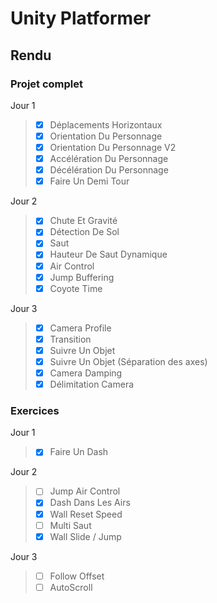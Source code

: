 # Unity Platformer

## Rendu

### Projet complet
Jour 1
> - [x] Déplacements Horizontaux
> - [x] Orientation Du Personnage
> - [x] Orientation Du Personnage V2
> - [x] Accélération Du Personnage 
> - [x] Décélération Du Personnage
> - [x] Faire Un Demi Tour

Jour 2
> - [x] Chute Et Gravité
> - [x] Détection De Sol
> - [x] Saut
> - [x] Hauteur De Saut Dynamique
> - [x] Air Control
> - [x] Jump Buffering
> - [x] Coyote Time

Jour 3
> - [x] Camera Profile
> - [x] Transition
> - [x] Suivre Un Objet
> - [x] Suivre Un Objet (Séparation des axes)
> - [x] Camera Damping
> - [x] Délimitation Camera

### Exercices
Jour 1
> - [x] Faire Un Dash

Jour 2
> - [ ] Jump Air Control
> - [x] Dash Dans Les Airs
> - [x] Wall Reset Speed
> - [ ] Multi Saut
> - [x] Wall Slide / Jump

Jour 3
> - [ ] Follow Offset
> - [ ] AutoScroll
